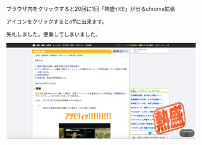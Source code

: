 ブラウザ内をクリックすると20回に1回「熱盛ｲﾂ!!!」が出るchrome拡張

アイコンをクリックするとoffに出来ます。

失礼しました。便乗してしまいました。

![ScreenShot](Screen-Shot.png "熱盛ィ!")